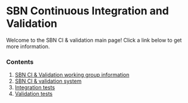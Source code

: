 # SBN Continuous Integration and Validation

Welcome to the SBN CI & validation main page! Click a link below to get more information.

### Contents
1. [SBN CI & Validation working group information]()
2. [SBN CI & validation system](Continuous_integration.html)
3. [Integration tests](Integration_test_guide.html)
4. [Validation tests](CI_Validation.html)

